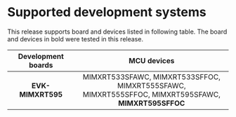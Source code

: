 # Supported development systems

This release supports board and devices listed in following table. The board and devices in bold were tested in this release.

|Development boards|MCU devices|
|:--:              |:--:       |
|**EVK-MIMXRT595**|MIMXRT533SFAWC, MIMXRT533SFFOC, MIMXRT555SFAWC,<br> MIMXRT555SFFOC, MIMXRT595SFAWC, **MIMXRT595SFFOC**<br>|
